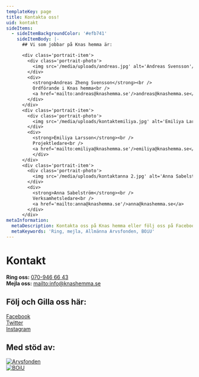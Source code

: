 ```yaml
---
templateKey: page
title: Kontakta oss!
uid: kontakt
sideItems:
  - sideItemBackgroundColor: '#efb741'
    sideItemBody: |-
      ## Vi som jobbar på Knas hemma är:

      <div class='portrait-item'>
        <div class='portrait-photo'>
          <img src='/media/uploads/andreas.jpg' alt='Andreas Svensson'/>
        </div>
        <div>        
          <strong>Andreas Zheng Svensson</strong><br />
          Ordförande i Knas hemma<br />
          <a href='mailto:andreas@knashemma.se'/>andreas@knashemma.se</a>
        </div>        
      </div>
      <div class='portrait-item'>
        <div class='portrait-photo'>
          <img src='/media/uploads/kontaktemiliya.jpg' alt='Emiliya Larsson'/>
        </div>
        <div>        
          <strong>Emiliya Larsson</strong><br />
          Projektledare<br />
          <a href='mailto:emiliya@knashemma.se'/>emiliya@knashemma.se</a>
          </div>
      </div>
      <div class='portrait-item'>
        <div class='portrait-photo'>
          <img src='/media/uploads/kontaktanna 2.jpg' alt='Anna Sabelström'/>
        </div>
        <div>
          <strong>Anna Sabelström</strong><br />
          Verksamhetsledare<br />
          <a href='mailto:anna@knashemma.se'/>anna@knashemma.se</a>
        </div>
      </div>
metaInformation:
  metaDescription: Kontakta oss på Knas hemma eller följ oss på Facebook eller Instagram.
  metaKeywords: 'Ring, mejla, Allmänna Arvsfonden, BOiU'
---
```

# Kontakt

**Ring oss:** [070-946 66 43](tel:+0709466643) \
**Mejla oss:** <mailto:info@knashemma.se>

## Följ och Gilla oss här:

[Facebook](https://www.facebook.com/knashemma)\
[Twitter](https://www.twitter.com/knashemma)\
[Instagram](https://www.instagram.com/knashemma)

## Med stöd av:

<div class='small-logo'>
<a href='https://www.arvsfonden.se/'>
<img src='/uploads/arvsfonden-logotyp-rgb-svart.png' alt='Arvsfonden'/>
</a>
</div>
<div class='small-logo'>
<a href='https://boiu.se/'>
<img src='/uploads/boiu-logo.png' alt='BOiU'/>
</a>
</div>
